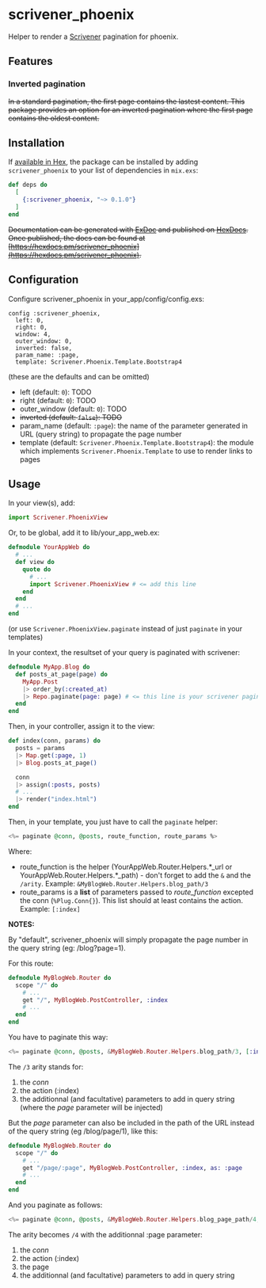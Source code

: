 # scrivener_phoenix

Helper to render a [Scrivener](https://hex.pm/packages/scrivener) pagination for phoenix.

## Features

### Inverted pagination

~~In a standard pagination, the first page contains the lastest content. This package provides an option for an inverted pagination where the first page contains the oldest content.~~

## Installation

If [available in Hex](https://hex.pm/docs/publish), the package can be installed by adding `scrivener_phoenix` to your list of dependencies in `mix.exs`:

```elixir
def deps do
  [
    {:scrivener_phoenix, "~> 0.1.0"}
  ]
end
```

~~Documentation can be generated with [ExDoc](https://github.com/elixir-lang/ex_doc) and published on [HexDocs](https://hexdocs.pm). Once published, the docs can be found at [https://hexdocs.pm/scrivener_phoenix](https://hexdocs.pm/scrivener_phoenix).~~

## Configuration

Configure scrivener_phoenix in your_app/config/config.exs:

```
config :scrivener_phoenix,
  left: 0,
  right: 0,
  window: 4,
  outer_window: 0,
  inverted: false,
  param_name: :page,
  template: Scrivener.Phoenix.Template.Bootstrap4
```

(these are the defaults and can be omitted)

* left (default: `0`): TODO
* right (default: `0`): TODO
* outer_window (default: `0`): TODO
* ~~inverted (default: `false`): TODO~~
* param_name (default: `:page`): the name of the parameter generated in URL (query string) to propagate the page number
* template (default: `Scrivener.Phoenix.Template.Bootstrap4`): the module which implements `Scrivener.Phoenix.Template` to use to render links to pages

## Usage

In your view(s), add:

```elixir
import Scrivener.PhoenixView
```

Or, to be global, add it to lib/your_app_web.ex:

```elixir
defmodule YourAppWeb do
  # ...
  def view do
    quote do
      # ...
      import Scrivener.PhoenixView # <= add this line
    end
  end
  # ...
end
```

(or use `Scrivener.PhoenixView.paginate` instead of just `paginate` in your templates)

In your context, the resultset of your query is paginated with scrivener:

```elixir
defmodule MyApp.Blog do
  def posts_at_page(page) do
    MyApp.Post
    |> order_by(:created_at)
    |> Repo.paginate(page: page) # <= this line is your scrivener pagination
  end
end
```

Then, in your controller, assign it to the view:

```elixir
def index(conn, params) do
  posts = params
  |> Map.get(:page, 1)
  |> Blog.posts_at_page()

  conn
  |> assign(:posts, posts)
  # ...
  |> render("index.html")
end
```

Then, in your template, you just have to call the `paginate` helper:

```eex
<%= paginate @conn, @posts, route_function, route_params %>
```

Where:
* route_function is the helper (YourAppWeb.Router.Helpers.\*_url or YourAppWeb.Router.Helpers.\*_path) - don't forget to add the `&` and the `/arity`. Example: `&MyBlogWeb.Router.Helpers.blog_path/3`
* route_params is a **list** of parameters passed to *route_function* excepted the conn (`%Plug.Conn{}`). This list should at least contains the action. Example: `[:index]`

**NOTES:**

By "default", scrivener_phoenix will simply propagate the page number in the query string (eg: /blog?page=1).

For this route:

```elixir
defmodule MyBlogWeb.Router do
  scope "/" do
    # ...
    get "/", MyBlogWeb.PostController, :index
    # ...
  end
end
```

You have to paginate this way:

```eex
<%= paginate @conn, @posts, &MyBlogWeb.Router.Helpers.blog_path/3, [:index] %>
```

The `/3` arity stands for:

1. the *conn*
2. the action (:index)
3. the additionnal (and facultative) parameters to add in query string (where the *page* parameter will be injected)

But the *page* parameter can also be included in the path of the URL instead of the query string (eg /blog/page/1), like this:

```elixir
defmodule MyBlogWeb.Router do
  scope "/" do
    # ...
    get "/page/:page", MyBlogWeb.PostController, :index, as: :page
    # ...
  end
end
```

And you paginate as follows:

```eex
<%= paginate @conn, @posts, &MyBlogWeb.Router.Helpers.blog_page_path/4, [:index] %>
```

The arity becomes `/4` with the additionnal :page parameter:

1. the *conn*
2. the action (:index)
3. the page
4. the additionnal (and facultative) parameters to add in query string
